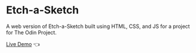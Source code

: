 # Etch-a-Sketch

A web version of Etch-a-Sketch built using HTML, CSS, and JS for a project for The Odin Project.

[Live Demo](https://senslay.github.io/TOP-etch-a-sketch/) 👈